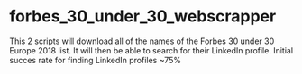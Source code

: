 # forbes_30_under_30_webscrapper
This 2 scripts will download all of the names of the Forbes 30 under 30 Europe 2018 list. It will then be able to search for their LinkedIn profile. Initial succes rate for finding LinkedIn profiles ~75%
